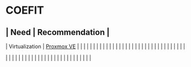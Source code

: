 # COEFIT



|  Need                 |    Recommendation                                                                                                                   |
---------------------------------------------------------------------------------------------------------------------------------------------------------------
| Virtualization        | [Proxmox VE](https://www.proxmox.com/en/products/proxmox-virtual-environment/overview)                                              |
|                       |                                                                                                                                     |
|                       |                                                                                                                                     |
|                       |                                                                                                                                     |
|                       |                                                                                                                                     |
|                       |                                                                                                                                     |
|                       |                                                                                                                                     |
|                       |                                                                                                                                     |
|                       |                                                                                                                                     |
|                       |                                                                                                                                     |
|                       |                                                                                                                                     |
|                       |                                                                                                                                     |



|                       |                                                                                                                                     |
|                       |                                                                                                                                     |
|                       |                                                                                                                                     |
|                       |                                                                                                                                     |
|                       |                                                                                                                                     |
|                       |                                                                                                                                     |
|                       |                                                                                                                                     |
|                       |                                                                                                                                     |
|                       |                                                                                                                                     |
